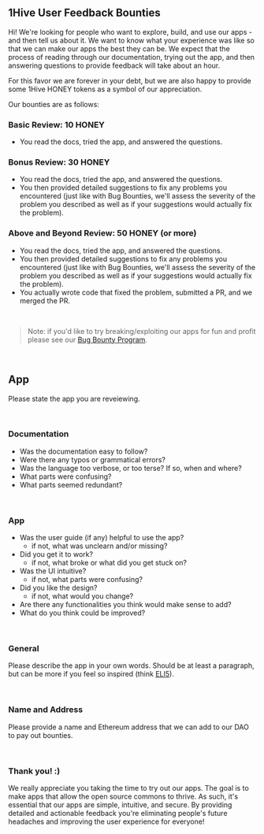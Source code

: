 ## 1Hive User Feedback Bounties

Hi! We're looking for people who want to explore, build, and use our apps - and then tell us about it. We want to know what your experience was like so that we can make our apps the best they can be. We expect that the process of reading through our documentation, trying out the app, and then answering questions to provide feedback will take about an hour.

For this favor we are forever in your debt, but we are also happy to provide some 1Hive HONEY tokens as a symbol of our appreciation.

Our bounties are as follows:

### Basic Review: 10 HONEY

- You read the docs, tried the app, and answered the questions.

### Bonus Review: 30 HONEY

- You read the docs, tried the app, and answered the questions.
- You then provided detailed suggestions to fix any problems you encountered (just like with Bug Bounties, we'll assess the severity of the problem you described as well as if your suggestions would actually fix the problem).

### Above and Beyond Review: 50 HONEY (or more)

- You read the docs, tried the app, and answered the questions.
- You then provided detailed suggestions to fix any problems you encountered (just like with Bug Bounties, we'll assess the severity of the problem you described as well as if your suggestions would actually fix the problem).
- You actually wrote code that fixed the problem, submitted a PR, and we merged the PR.

<br />

> Note: if you'd like to try breaking/exploiting our apps for fun and profit please see our [Bug Bounty Program](https://1hive.org/contribute/bug-bounty).

<br />

## App

Please state the app you are reveiewing.

<br />

### Documentation

- Was the documentation easy to follow?
- Were there any typos or grammatical errors?
- Was the language too verbose, or too terse? If so, when and where?
- What parts were confusing?
- What parts seemed redundant?

<br />

### App

- Was the user guide (if any) helpful to use the app? 
	- if not, what was unclearn and/or missing?
- Did you get it to work? 
	- if not, what broke or what did you get stuck on?
- Was the UI intuitive? 
	- if not, what parts were confusing?
- Did you like the design? 
	- if not, what would you change?
- Are there any functionalities you think would make sense to add?
- What do you think could be improved?

<br />

### General

Please describe the app in your own words. Should be at least a paragraph, but can be more if you feel so inspired (think [ELI5](https://www.reddit.com/r/explainlikeimfive/)).

<br />

### Name and Address

Please provide a name and Ethereum address that we can add to our DAO to pay out bounties.

<br />

### Thank you! :)

We really appreciate you taking the time to try out our apps. The goal is to make apps that allow the open source commons to thrive. As such, it's essential that our apps are simple, intuitive, and secure. By providing detailed and actionable feedback you're eliminating people's future headaches and improving the user experience for everyone!

<br />
